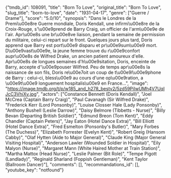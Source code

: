 {"tmdb_id": 108091, "title": "Born To Love", "original_title": "Born To Love", "slug_title": "born-to-love", "date": "1931-04-17", "genre": ["Guerre / Drame"], "score": "5.0/10", "synopsis": "Dans le Londres de la Premi\u00e8re Guerre mondiale, Doris Kendall, une infirmi\u00e8re de la Croix-Rouge, s'\u00e9prend de Barry Craig, un officier de l'arm\u00e9e de l'air. Apr\u00e8s une br\u00e8ve liaison, pendant la semaine de permission du militaire, celui-ci repart sur le front. Quelques jours plus tard, Doris apprend que Barry est port\u00e9 disparu et pr\u00e9sum\u00e9 mort. D\u00e9vast\u00e9e, la jeune femme trouve du r\u00e9confort aupr\u00e8s de Wilfred Drake, un ancien patient amoureux d'elle. Apr\u00e8s de longues semaines d'h\u00e9sitation, Doris, enceinte de Barry, accepte d'\u00e9pouser Wilfred. Peu de temps apr\u00e8s la naissance de son fils, Doris re\u00e7oit un coup de t\u00e9l\u00e9phone de Barry : celui-ci, bless\u00e9 au cours d'une op\u00e9ration, a \u00e9t\u00e9 longuement hospitalis\u00e9 en France...", "image": "https://image.tmdb.org/t/p/w185_and_h278_bestv2/5zd59PiIwUMh4V7UqIJcC3VhiXv.jpg", "actors": ["Constance Bennett (Doris Kendall)", "Joel McCrea (Captain Barry Craig)", "Paul Cavanagh (Sir Wilfred Drake)", "Frederick Kerr (Lord Ponsonby)", "Louise Closser Hale (Lady Ponsonby)", "Anthony Bushell (Leslie Darrow)", "Daisy Belmore (Tibbetts - Nurse)", "Billy Bevan (Departing British Soldier)", "Edmund Breon (Tom Kent)", "Eddy Chandler (Captain Peters)", "Jay Eaton (Hotel Dance Extra)", "Bill Elliott (Hotel Dance Extra)", "Fred Esmelton (Ponsonby's Butler)", "Mary Forbes (The Duchess)", "Elizabeth Forrester (Evelyn Kent)", "Robert Greig (Hansom Cabby)", "Olaf Hytten (Aide to Major General)", "Claude King (Major General Visiting Hospital)", "Anderson Lawler (Wounded Soldier in Hospital)", "Eily Malyon (Nurse)", "Margaret Mann (White Haired Mother at Train Station)", "Martha Mattox (Head Nurse)", "Leslie Palmer (Bit Role)", "Tempe Pigott (Landlady)", "Reginald Sharland (Foppish Gentleman)", "Kent Taylor (Ballroom Dancer)"], "comments": [], "recommandations_id": [], "youtube_key": "notfound"}